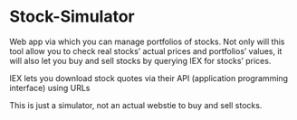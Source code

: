 # Stock-Simulator
Web app via which you can manage portfolios of stocks. Not only will this tool allow you to check real stocks’ actual prices and portfolios’ values, it will also let you buy and sell stocks by querying IEX for stocks’ prices.

IEX lets you download stock quotes via their API (application programming interface) using URLs

This is just a simulator, not an actual webstie to buy and sell stocks.
